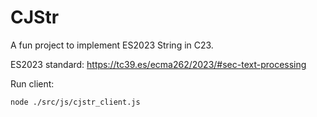 # CJStr

A fun project to implement ES2023 String in C23.

ES2023 standard: https://tc39.es/ecma262/2023/#sec-text-processing

Run client: 
```bash
node ./src/js/cjstr_client.js
```